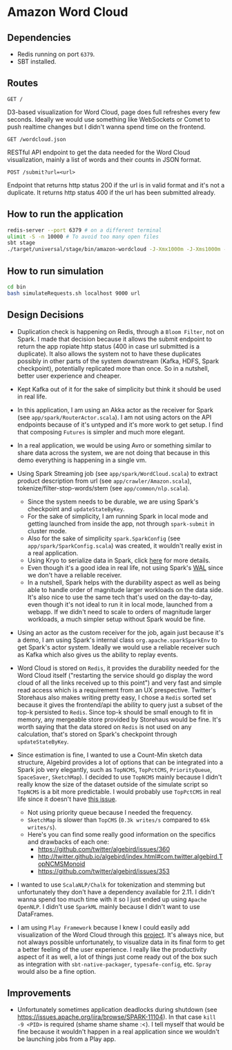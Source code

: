 # Amazon Word Cloud

## Dependencies

* Redis running on port `6379`.
* SBT installed.

## Routes

`GET /`

D3-based visualization for Word Cloud, page does full refreshes every few seconds. Ideally we would use something like WebSockets or Comet to push realtime changes but I didn't wanna spend time on the frontend.

`GET /wordcloud.json`

RESTful API endpoint to get the data needed for the Word Cloud visualization, mainly a list of words and their counts in JSON format.

`POST /submit?url=<url>`

Endpoint that returns http status 200 if the url is in valid format and it's not a duplicate. It returns http status 400 if the url has been submitted already.

## How to run the application

```bash
redis-server --port 6379 # on a different terminal
ulimit -S -n 10000 # To avoid too many open files
sbt stage
./target/universal/stage/bin/amazon-wordcloud -J-Xmx1000m -J-Xms1000m -Dhttp.port=9000
```

## How to run simulation

```bash
cd bin
bash simulateRequests.sh localhost 9000 url
```

## Design Decisions

* Duplication check is happening on Redis, through a `Bloom Filter`, not on Spark. I made that decision because it allows the submit endpoint to return the app
ropiate http status (400 in case url submitted is a duplicate). It also allows the system not to have these duplicates possibly in other parts of the system downstream (Kafka, HDFS, Spark checkpoint), potentially replicated more than once. So in a nutshell, better user experience and cheaper.

* Kept Kafka out of it for the sake of simplicity but think it should be used in real life.

* In this application, I am using an Akka actor as the receiver for Spark (see `app/spark/RouterActor.scala`). I am not using actors on the API endpoints because of it's untyped and it's more work to get setup. I find that composing `Futures` is simpler and much more elegant.

* In a real application, we would be using Avro or something similar to share data across the system, we are not doing that because in this demo everything is happening in a single vm.

* Using Spark Streaming job (see `app/spark/WordCloud.scala`) to extract product description from url (see `app/crawler/Amazon.scala`), tokenize/filter-stop-words/stem (see `app/common/nlp.scala`).
  * Since the system needs to be durable, we are using Spark's checkpoint and `updateStateByKey`.
  * For the sake of simplicity, I am running Spark in local mode and getting launched from inside the app, not through `spark-submit` in cluster mode.
  * Also for the sake of simplicity `spark.SparkConfig` (see `app/spark/SparkConfig.scala`) was created, it wouldn't really exist in a real application.
  * Using Kryo to serialize data in Spark, click [here](http://spark.apache.org/docs/latest/tuning.html#data-serialization) for more details.
  * Even though it's a good idea in real life, not using Spark's [WAL](https://databricks.com/blog/2015/01/15/improved-driver-fault-tolerance-and-zero-data-loss-in-spark-streaming.html) since we don't have a reliable receiver.
  * In a nutshell, Spark helps with the durability aspect as well as being able to handle order of magnitude larger workloads on the data side. It's also nice to use the same tech that's used on the day-to-day, even though it's not ideal to run it in local mode, launched from a webapp. If we didn't need to scale to orders of magnitude larger workloads, a much simpler setup without Spark would be fine.

* Using an actor as the custom receiver for the job, again just because it's a demo, I am using Spark's internal class `org.apache.sparkSparkEnv` to get Spark's actor system. Ideally we would use a reliable receiver such as Kafka which also gives us the ability to replay events.

* Word Cloud is stored on `Redis`, it provides the durability needed for the Word Cloud itself ("restarting the service should go display the word cloud of all the links received up to this point") and very fast and simple read access which is a requirement from an UX prespective. Twitter's Storehaus also makes writing pretty easy, I chose a `Redis` sorted set because it gives the frontend/api the ability to query just a subset of the top-k persisted to `Redis`. Since top-k should be small enough to fit in memory, any mergeable store provided by Storehaus would be fine. It's worth saying that the data stored on  `Redis` is not used on any calculation, that's stored on Spark's checkpoint through `updateStateByKey`.

* Since estimation is fine, I wanted to use a Count-Min sketch data structure, Algebird provides a lot of options that can be integrated into a Spark job very elegantly, such as `TopNCMS`, `TopPctCMS`, `PriorityQueue`, `SpaceSaver`, `SketchMap`). I decided to use `TopNCMS` mainly because I didn't really know the size of the dataset outside of the simulate script so `TopNCMS` is a bit more predictable. I would probably use `TopPctCMS` in real life since it doesn't have [this issue](https://github.com/twitter/algebird/issues/353).
  * Not using priority queue because I needed the frequency.
  * `SketchMap` is slower than `TopCMS` (`0.3k writes/s` compared to `65k writes/s`).
  * Here's you can find some really good information on the specifics and drawbacks of each one:
    * https://github.com/twitter/algebird/issues/360
    * http://twitter.github.io/algebird/index.html#com.twitter.algebird.TopNCMSMonoid
    * https://github.com/twitter/algebird/issues/353

* I wanted to use `ScalaNLP/Chalk` for tokenization and stemming but unfortunately they don't have a dependency available for 2.11. I didn't wanna spend too much time with it so I just ended up using `Apache OpenNLP`. I didn't use `SparkML` mainly because I didn't want to use DataFrames.

* I am using `Play Framework` because I knew I could easily add visualization of the Word Cloud through this [project](https://github.com/jasondavies/d3-cloud). It's always nice, but not always possible unfortunately, to visualize data in its final form to get a better feeling of the user experience. I really like the productivity aspect of it as well, a lot of things just come ready out of the box such as integration with `sbt-native-packager`, `typesafe-config`, etc. `Spray` would also be a fine option.

## Improvements

* Unfortunately sometimes application deadlocks during shutdown (see https://issues.apache.org/jira/browse/SPARK-11104). In that case `kill -9 <PID>` is required (shame shame shame :<). I tell myself that would be fine because it wouldn't happen in a real application since we wouldn't be launching jobs from a Play app.

